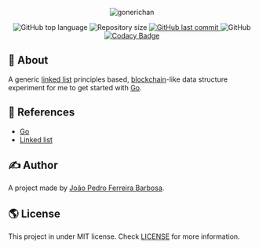 <p align="center">
  <img alt="gonerichan" src="https://user-images.githubusercontent.com/79005271/162589130-5f2a9d9b-5bf7-42a4-8274-4fd43294eb39.gif" />
</p>

<p align="center">
  <img alt="GitHub top language" src="https://img.shields.io/github/languages/top/oJPBarbosa/gonerichan.svg">

  <img alt="Repository size" src="https://img.shields.io/github/repo-size/oJPBarbosa/gonerichan.svg">
  <a href="https://github.com/oJPBarbosa/gonerichan/commits">
    <img alt="GitHub last commit" src="https://img.shields.io/github/last-commit/oJPBarbosa/gonerichan.svg">
  </a>
  <img alt="GitHub" src="https://img.shields.io/github/license/oJPBarbosa/gonerichan.svg">
  <a href="https://www.codacy.com/gh/oJPBarbosa/gonerichan/dashboard?utm_source=github.com&amp;utm_medium=referral&amp;utm_content=oJPBarbosa/gonerichan&amp;utm_campaign=Badge_Grade">
    <img alt="Codacy Badge" src="">
  </a>
</p>

## 🎯 About

A generic [linked list](https://wikipedia.org/wiki/Linked_list/) principles based, [blockchain](https://en.wikipedia.org/wiki/Blockchain)-like data structure experiment for me to get started with [Go](https://go.dev/).

## 📙 References

- [Go](https://go.dev/)
- [Linked list](https://wikipedia.org/wiki/Linked_list/)

## ✍️ Author

A project made by [João Pedro Ferreira Barbosa](https://github.com/oJPBarbosa).

## 🌎 License

This project in under MIT license. Check [LICENSE](https://github.com/oJPBarbosa/gonerichan/blob/main/LICENSE) for more information.
